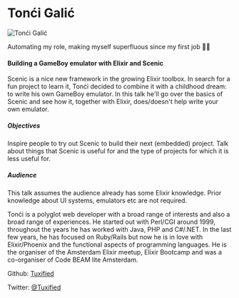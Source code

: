 # Tonći Galić

![Tonći Galić](http://s3.amazonaws.com/esl-conf-stg/media/files/000/000/575/thumbnail/tonc_CC_81i-galic_CC_81.jpg?1487605895)

Automating my role, making myself superfluous since my first job 🤦‍♂️

#### Building a GameBoy emulator with Elixir and Scenic

Scenic is a nice new framework in the growing Elixir toolbox. In search for a fun project to learn it, Tonći decided to combine it with a childhood dream: to write his own GameBoy emulator. In this talk he'll go over the basics of Scenic and see how it, together with Elixir, does/doesn't help write your own emulator.

##### Objectives

Inspire people to try out Scenic to build their next (embedded) project. Talk about things that Scenic is useful for and the type of projects for which it is less useful for.

##### Audience

This talk assumes the audience already has some Elixir knowledge. Prior knowledge about UI systems, emulators etc are not required.

Tonći is a polyglot web developer with a broad range of interests and also a broad range of experiences. He started out with Perl/CGI around 1999, throughout the years he has worked with Java, PHP and C#/.NET. In the last few years, he has focused on Ruby/Rails but now he is in love with Elixir/Phoenix and the functional aspects of programming languages. He is the organiser of the Amsterdam Elixir meetup, Elixir Bootcamp and was a co-organiser of Code BEAM lite Amsterdam.

Github: [Tuxified](https://github.com/Tuxified)

Twitter: [@Tuxified](https://twitter.com/Tuxified)

